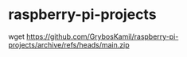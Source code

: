 # raspberry-pi-projects
wget https://github.com/GrybosKamil/raspberry-pi-projects/archive/refs/heads/main.zip